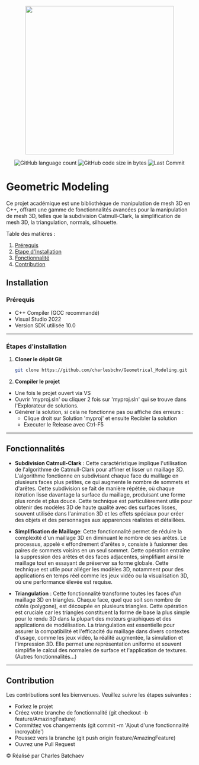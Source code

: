 <p align="center"><a href="https:/laravel.com" target="_blanc"><img src="https://lh6.googleusercontent.com/SYu88FkCo5fn0hyPcy9mkUzpK92z4sWhJcFvB6FgE8MMqoKttgNhbqa_2KfW4JN82ljWbpmnBIoRiKLBSsnvKAor2_ctFBTvd0-DfMdYo7lDYdDyTLZgB0P3JXYCrqOLe2ilRexB" width="400"></a></p>
<p align="center"> 
<img alt="GitHub language count" src="https://img.shields.io/github/languages/count/charlesbchv/Geometrical_Modeling?style=plastic&color=blue">
<img alt="GitHub code size in bytes" src="https://img.shields.io/github/languages/code-size/charlesbchv/Geometrical_Modeling?style=plastic&color=violet">
<img alt="Last Commit" src="https://img.shields.io/github/last-commit/charlesbchv/geometrical_modeling?style=plastic&color=yellow">
</p>

# Geometric Modeling

Ce projet académique est une bibliothèque de manipulation de mesh 3D en C++, offrant une gamme de fonctionnalités avancées pour la manipulation de mesh 3D, telles que la subdivision Catmull-Clark, la simplification de mesh 3D, la triangulation, normals, silhouette.



Table des matières :

1. [Prérequis](#prerequis)
2. [Etape d'Installation](#etapeInstallation)
3. [Fonctionnalité](#fonctionnalite)
4. [Contribution](#contribution)



<div id='prerequis'/>  
  
## Installation

### Prérequis

- C++ Compiler (GCC recommandé)
- Visual Studio 2022
- Version SDK utilisée 10.0

*******

<div id='etapeInstallation'/>

### Étapes d'installation

1. **Cloner le dépôt Git**
   ```bash
   git clone https://github.com/charlesbchv/Geometrical_Modeling.git
   ```

2. **Compiler le projet**

* Une fois le projet ouvert via VS
* Ouvrir 'myproj.sln' ou cliquer 2 fois sur 'myproj.sln' qui se trouve dans l'Explorateur de solutions.
* Générer la solution, si cela ne fonctionne pas ou affiche des erreurs :
  - Clique droit sur Solution 'myproj' et ensuite Recibler la solution
  - Executer le Release avec Ctrl-F5

*******

<div id='fonctionnalite'/>
  
## Fonctionnalités

- **Subdivision Catmull-Clark** : Cette caractéristique implique l'utilisation de l'algorithme de Catmull-Clark
 pour affiner et lisser un maillage 3D. L'algorithme fonctionne en subdivisant chaque face du maillage en plusieurs
 faces plus petites, ce qui augmente le nombre de sommets et d'arêtes. Cette subdivision se fait de manière répétée,
 où chaque itération lisse davantage la surface du maillage, produisant une forme plus ronde et plus douce.
 Cette technique est particulièrement utile pour obtenir des modèles 3D de haute qualité avec des surfaces lisses,
 souvent utilisée dans l'animation 3D et les effets spéciaux pour créer des objets et des personnages aux apparences
 réalistes et détaillées.

- **Simplification de Maillage**: Cette fonctionnalité permet de réduire la complexité d'un maillage 3D en diminuant
  le nombre de ses arêtes. Le processus, appelé « effondrement d'arêtes », consiste à fusionner des paires de
  sommets voisins en un seul sommet. Cette opération entraîne la suppression des arêtes et des faces adjacentes,
  simplifiant ainsi le maillage tout en essayant de préserver sa forme globale. Cette technique est utile pour
  alléger les modèles 3D, notamment pour des applications en temps réel comme les jeux vidéo ou la visualisation
  3D, où une performance élevée est requise.
  
- **Triangulation** : Cette fonctionnalité transforme toutes les faces d'un maillage 3D en triangles. Chaque face, quel
  que soit son nombre de côtés (polygone), est découpée en plusieurs triangles. Cette opération est cruciale car les
  triangles constituent la forme de base la plus simple pour le rendu 3D dans la plupart des moteurs graphiques et
  des applications de modélisation. La triangulation est essentielle pour assurer la compatibilité et l'efficacité du
  maillage dans divers contextes d'usage, comme les jeux vidéo, la réalité augmentée, la simulation et l'impression 3D.
  Elle permet une représentation uniforme et souvent simplifie le calcul des normales de surface et l'application de textures.
(Autres fonctionnalités...)


*******

<div id='contribution'/>  

## Contribution

Les contributions sont les bienvenues. Veuillez suivre les étapes suivantes :

- Forkez le projet
- Créez votre branche de fonctionnalité (git checkout -b feature/AmazingFeature)
- Committez vos changements (git commit -m 'Ajout d'une fonctionnalité incroyable')
- Poussez vers la branche (git push origin feature/AmazingFeature)
- Ouvrez une Pull Request


© Réalisé par Charles Batchaev
